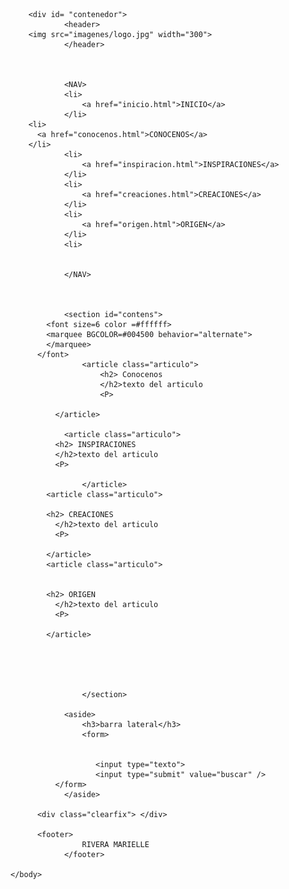 <!DOCTYPE html>
<html>
	<head>
	<meta charset="utf-5"/> 
  		<title> principal</title>
  	<link rel="stylesheet" type="text/css" href="estilo.css">	
</head>
	<body>
		
	
		<div id= "contenedor">
 			 	<header>
        <img src="imagenes/logo.jpg" width="300">
				</header>



  				<NAV>
				<li>
					<a href="inicio.html">INICIO</a>
				</li>
        <li>
          <a href="conocenos.html">CONOCENOS</a>
        </li>
   				<li>
   					<a href="inspiracion.html">INSPIRACIONES</a>
   				</li>
    			<li>
    				<a href="creaciones.html">CREACIONES</a>
    			</li>
    			<li>
    				<a href="origen.html">ORIGEN</a>
    			</li>
    			<li>
    			

  				</NAV>

          

  				<section id="contens">
            <font size=6 color =#ffffff>
            <marquee BGCOLOR=#004500 behavior="alternate"> 
            </marquee>
          </font>
  					<article class="articulo">
  						<h2> Conocenos
  						</h2>texto del articulo
  						<P>

              </article>

                <article class="articulo">
              <h2> INSPIRACIONES
              </h2>texto del articulo
              <P>
             
  					</article>
            <article class="articulo">

            <h2> CREACIONES
              </h2>texto del articulo
              <P>
             
            </article>
            <article class="articulo">


            <h2> ORIGEN
              </h2>texto del articulo
              <P>
             
            </article>
           

           

           
  					</section>

  				<aside>
  					<h3>barra lateral</h3>
  				    <form>

  				    
				       <input type="texto">
				       <input type="submit" value="buscar" />
              </form> 
  				</aside>

          <div class="clearfix"> </div>
  				
          <footer>
  					RIVERA MARIELLE
  				</footer>	

	</body>

</html>